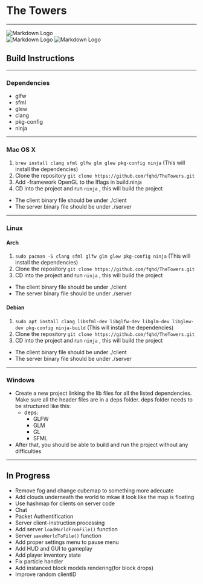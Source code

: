 # The Towers
---

![Markdown Logo](https://i.imgur.com/zR1UKWw.png)  
![Markdown Logo](https://img.shields.io/badge/build-stable-brightgreen)
![Markdown Logo](https://img.shields.io/badge/version-1.1.0-blue)

## Build Instructions
---
### Dependencies
- glfw
- sfml
- glew
- clang
- pkg-config
- ninja
---
### Mac OS X
1. `brew install clang sfml glfw glm glew pkg-config ninja` (This will install the dependencies)
1. Clone the repository `git clone https://github.com/fqhd/TheTowers.git`
1. Add -framework OpenGL to the lflags in build.ninja
1. CD into the project and run `ninja` , this will build the project
- The client binary file should be under ./client
- The server binary file should be under ./server
---
### Linux

#### Arch
1. `sudo pacman -S clang sfml glfw glm glew pkg-config ninja` (This will install the dependencies)
1. Clone the repository `git clone https://github.com/fqhd/TheTowers.git`
1. CD into the project and run `ninja` , this will build the project
- The client binary file should be under ./client
- The server binary file should be under ./server

#### Debian
1. `sudo apt install clang libsfml-dev libglfw-dev libglm-dev libglew-dev pkg-config ninja-build` (This will install the dependencies)
1. Clone the repository `git clone https://github.com/fqhd/TheTowers.git`
1. CD into the project and run `ninja` , this will build the project
- The client binary file should be under ./client
- The server binary file should be under ./server

---
### Windows
- Create a new project linking the lib files for all the listed dependencies. Make sure all the header files are in a deps folder. deps folder needs to be structured like this:
  - deps:
    - GLFW
    - GLM
    - GL
    - SFML
- After that, you should be able to build and run the project without any difficulties
---
## In Progress
- Remove fog and change cubemap to something more adecuate
- Add clouds underneath the world to mkae it look like the map is floating
- Use hashmap for clients on server code
- Chat
- Packet Authentification
- Server client-instruction processing
- Add server `loadWorldFromFile()` function
- Server `saveWorldToFile()` function
- Add proper settings menu to pause menu
- Add HUD and GUI to gameplay
- Add player inventory state
- Fix particle handler
- Add instanced block models rendering(for block drops)
- Improve random clientID
